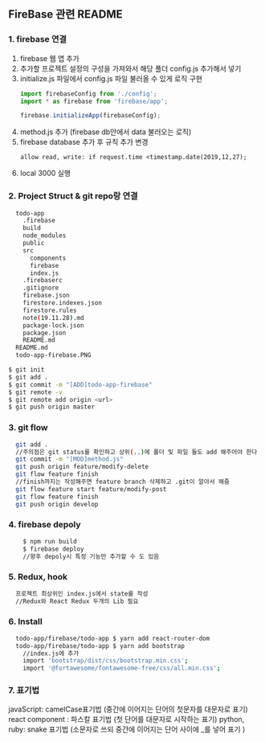 ## FireBase 관련 README

### 1. firebase 연결

1. firebase 웹 앱 추가
2. 추가할 프로젝트 설정의 구성을 가져와서 해당 폴더 config.js 추가해서 넣기
3. initialize.js 파일에서 config.js 파일 불러올 수 있게 로직 구현
   ```js
   import firebaseConfig from './config';
   import * as firebase from 'firebase/app';
   
   firebase.initializeApp(firebaseConfig);
   ```
4. method.js 추가 (firebase db안에서 data 불러오는 로직)
5. firebase database 추가 후 규칙 추가 변경
   ```
   allow read, write: if request.time <timestamp.date(2019,12,27);
   ```
6. local 3000 실행



### 2. Project Struct & git repo랑 연결
```bash
  todo-app
    .firebase
    build
    node_modules
    public
    src
      components
      firebase
      index.js
    .firebaserc
    .gitignore
    firebase.json
    firestore.indexes.json
    firestore.rules
    note(19.11.28).md
    package-lock.json
    package.json
    README.md
  README.md
  todo-app-firebase.PNG
```

```bash
$ git init
$ git add .
$ git commit -m "[ADD]todo-app-firebase"
$ git remote -v
$ git remote add origin <url>
$ git push origin master
```

### 3. git flow
```bash
  git add . 
  //주의점은 git status를 확인하고 상위(..)에 폴더 및 파일 들도 add 해주어야 한다
  git commit -m "[MOD]method.js"
  git push origin feature/modify-delete
  git flow feature finish
  //finish까지는 작성해주면 feature branch 삭제하고 .git이 알아서 해줌
  git flow feature start feature/modify-post
  git flow feature finish
  git push origin develop
```

### 4. firebase depoly
```bash
    $ npm run build
    $ firebase deploy
    //향후 depoly시 특정 기능만 추가할 수 도 있음
```


### 5. Redux, hook
```bash
  프로젝트 최상위인 index.js에서 state를 작성
  //Redux와 React Redux 두개의 Lib 필요
```

### 6. Install
```bash
  todo-app/firebase/todo-app $ yarn add react-router-dom
  todo-app/firebase/todo-app $ yarn add bootstrap
    //index.js에 추가
    import 'bootstrap/dist/css/bootstrap.min.css';
    import '@fortawesome/fontawesome-free/css/all.min.css';
```

### 7. 표기법
javaScript: camelCase표기법 (중간에 이어지는 단어의 첫문자를 대문자로 표기)
react component : 파스칼 표기법 (첫 단어를 대문자로 시작하는 표기)
python, ruby: snake 표기법 (소문자로 쓰되 중간에 이어지는 단어 사이에 _를 넣어 표기 )
